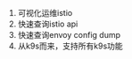 1. 可视化运维istio
2. 快速查询istio api 
3. 快速查询envoy config dump
4. 从k9s而来，支持所有k9s功能











































































